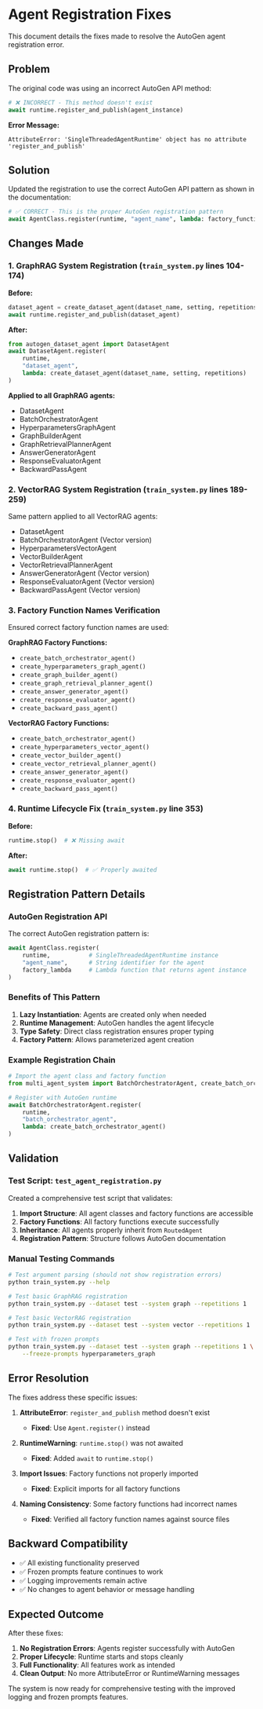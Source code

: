 # Agent Registration Fixes

This document details the fixes made to resolve the AutoGen agent registration error.

## Problem

The original code was using an incorrect AutoGen API method:

```python
# ❌ INCORRECT - This method doesn't exist
await runtime.register_and_publish(agent_instance)
```

**Error Message:**
```
AttributeError: 'SingleThreadedAgentRuntime' object has no attribute 'register_and_publish'
```

## Solution

Updated the registration to use the correct AutoGen API pattern as shown in the documentation:

```python
# ✅ CORRECT - This is the proper AutoGen registration pattern
await AgentClass.register(runtime, "agent_name", lambda: factory_function())
```

## Changes Made

### 1. **GraphRAG System Registration** (`train_system.py` lines 104-174)

**Before:**
```python
dataset_agent = create_dataset_agent(dataset_name, setting, repetitions)
await runtime.register_and_publish(dataset_agent)
```

**After:**
```python
from autogen_dataset_agent import DatasetAgent
await DatasetAgent.register(
    runtime,
    "dataset_agent",
    lambda: create_dataset_agent(dataset_name, setting, repetitions)
)
```

**Applied to all GraphRAG agents:**
- DatasetAgent
- BatchOrchestratorAgent
- HyperparametersGraphAgent
- GraphBuilderAgent
- GraphRetrievalPlannerAgent
- AnswerGeneratorAgent
- ResponseEvaluatorAgent
- BackwardPassAgent

### 2. **VectorRAG System Registration** (`train_system.py` lines 189-259)

Same pattern applied to all VectorRAG agents:
- DatasetAgent
- BatchOrchestratorAgent (Vector version)
- HyperparametersVectorAgent
- VectorBuilderAgent
- VectorRetrievalPlannerAgent
- AnswerGeneratorAgent (Vector version)
- ResponseEvaluatorAgent (Vector version)
- BackwardPassAgent (Vector version)

### 3. **Factory Function Names Verification**

Ensured correct factory function names are used:

**GraphRAG Factory Functions:**
- `create_batch_orchestrator_agent()`
- `create_hyperparameters_graph_agent()`
- `create_graph_builder_agent()`
- `create_graph_retrieval_planner_agent()`
- `create_answer_generator_agent()`
- `create_response_evaluator_agent()`
- `create_backward_pass_agent()`

**VectorRAG Factory Functions:**
- `create_batch_orchestrator_agent()`
- `create_hyperparameters_vector_agent()`
- `create_vector_builder_agent()`
- `create_vector_retrieval_planner_agent()`
- `create_answer_generator_agent()`
- `create_response_evaluator_agent()`
- `create_backward_pass_agent()`

### 4. **Runtime Lifecycle Fix** (`train_system.py` line 353)

**Before:**
```python
runtime.stop()  # ❌ Missing await
```

**After:**
```python
await runtime.stop()  # ✅ Properly awaited
```

## Registration Pattern Details

### AutoGen Registration API

The correct AutoGen registration pattern is:
```python
await AgentClass.register(
    runtime,           # SingleThreadedAgentRuntime instance
    "agent_name",      # String identifier for the agent
    factory_lambda     # Lambda function that returns agent instance
)
```

### Benefits of This Pattern

1. **Lazy Instantiation**: Agents are created only when needed
2. **Runtime Management**: AutoGen handles the agent lifecycle
3. **Type Safety**: Direct class registration ensures proper typing
4. **Factory Pattern**: Allows parameterized agent creation

### Example Registration Chain

```python
# Import the agent class and factory function
from multi_agent_system import BatchOrchestratorAgent, create_batch_orchestrator_agent

# Register with AutoGen runtime
await BatchOrchestratorAgent.register(
    runtime,
    "batch_orchestrator_agent",
    lambda: create_batch_orchestrator_agent()
)
```

## Validation

### Test Script: `test_agent_registration.py`

Created a comprehensive test script that validates:
1. **Import Structure**: All agent classes and factory functions are accessible
2. **Factory Functions**: All factory functions execute successfully
3. **Inheritance**: All agents properly inherit from `RoutedAgent`
4. **Registration Pattern**: Structure follows AutoGen documentation

### Manual Testing Commands

```bash
# Test argument parsing (should not show registration errors)
python train_system.py --help

# Test basic GraphRAG registration
python train_system.py --dataset test --system graph --repetitions 1

# Test basic VectorRAG registration
python train_system.py --dataset test --system vector --repetitions 1

# Test with frozen prompts
python train_system.py --dataset test --system graph --repetitions 1 \
    --freeze-prompts hyperparameters_graph
```

## Error Resolution

The fixes address these specific issues:

1. **AttributeError**: `register_and_publish` method doesn't exist
   - **Fixed**: Use `Agent.register()` instead

2. **RuntimeWarning**: `runtime.stop()` was not awaited
   - **Fixed**: Added `await` to `runtime.stop()`

3. **Import Issues**: Factory functions not properly imported
   - **Fixed**: Explicit imports for all factory functions

4. **Naming Consistency**: Some factory functions had incorrect names
   - **Fixed**: Verified all factory function names against source files

## Backward Compatibility

- ✅ All existing functionality preserved
- ✅ Frozen prompts feature continues to work
- ✅ Logging improvements remain active
- ✅ No changes to agent behavior or message handling

## Expected Outcome

After these fixes:
1. **No Registration Errors**: Agents register successfully with AutoGen
2. **Proper Lifecycle**: Runtime starts and stops cleanly
3. **Full Functionality**: All features work as intended
4. **Clean Output**: No more AttributeError or RuntimeWarning messages

The system is now ready for comprehensive testing with the improved logging and frozen prompts features.